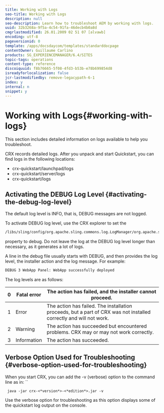 ```yaml
---
title: Working with Logs
seo-title: Working with Logs
description: null
seo-description: Learn how to troubleshoot AEM by working with logs.
uuid: 32b3268a-9f5a-4c54-91fa-46decb4b0a8d
cmgrlastmodified: 26.01.2009 02 51 07 [alvawb]
encoding: utf-8
pageversionid: 0
template: /apps/docsdaycom/templates/standarddocpage
contentOwner: Guillaume Carlino
products: SG_EXPERIENCEMANAGER/6.4/SITES
topic-tags: operations
content-type: reference
discoiquuid: f8b76665-5f08-4fd3-b53b-e78b699854d8
isreadyforlocalization: false
jcr-lastmodifiedby: remove-legacypath-6-1
index: y
internal: n
snippet: y
---
```


# Working with Logs{#working-with-logs}

This section includes detailed information on logs available to help you troubleshoot.

CRX records detailed logs. After you unpack and start Quickstart, you can find logs in the following locations:

* crx-quickstart/launchpad/logs 
* crx-quickstart/server/logs 
* crx-quickstart/logs

## Activating the DEBUG Log Level {#activating-the-debug-log-level}

The default log level is INFO, that is, DEBUG messages are not logged.

To activate DEBUG log level, use the CRX explorer to set the

```xml
/libs/sling/config/org.apache.sling.commons.log.LogManager/org.apache.sling.commons.log.level
```

property to debug. Do not leave the log at the DEBUG log level longer than necessary, as it generates a lot of logs.

A line in the debug file usually starts with DEBUG, and then provides the log level, the installer action and the log message. For example:

```xml
DEBUG 3 WebApp Panel: WebApp successfully deployed
```

The log levels are as follows: 

| 0 |Fatal error |The action has failed, and the installer cannot proceed. |
|---|---|---|
| 1 |Error |The action has failed. The installation proceeds, but a part of CRX was not installed correctly and will not work. |
| 2 |Warning |The action has succeeded but encountered problems. CRX may or may not work correctly. |
| 3 |Information |The action has succeeded. |

## Verbose Option Used for Troubleshooting {#verbose-option-used-for-troubleshooting}

When you start CRX, you can add the -v (verbose) option to the command line as in: ``

` java -jar crx-<*version*>-<*edition*>.jar -v`

Use the verbose option for troubleshooting as this option displays some of the quickstart log output on the console.
